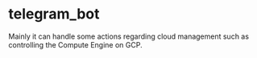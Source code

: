 # telegram_bot
Mainly it can handle some actions regarding cloud management such as controlling the Compute Engine on GCP.
